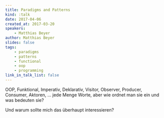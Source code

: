 ```yaml
---
title: Paradigms and Patterns
kind: :talk
date: 2017-04-06
created_at: 2017-03-20
speakers:
    - Matthias Beyer
author: Matthias Beyer
slides: false
tags:
    - paradigms
    - patterns
    - functional
    - oop
    - programming
link_in_talk_list: false
---
```


OOP, Funktional, Imperativ, Deklarativ, Visitor, Observer, Producer, Consumer,
Aktoren, ... jede Menge Worte, aber wie ordnet man sie ein und was bedeuten
sie?

Und warum sollte mich das überhaupt interessieren?

